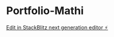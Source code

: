 # Portfolio-Mathi

[Edit in StackBlitz next generation editor ⚡️](https://stackblitz.com/~/github.com/Mathi8843/Portfolio-Mathi)